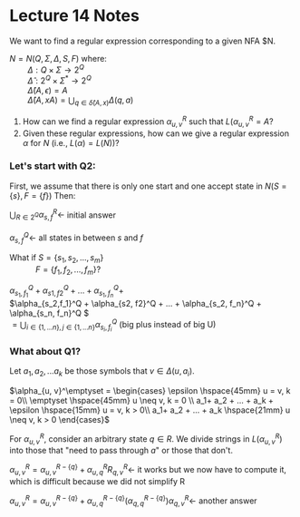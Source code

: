 # Lecture 14 Notes

We want to find a regular expression corresponding to a given NFA $N.

$N = N(Q, \Sigma, \Delta, S, F)$ where:  
&emsp;&emsp; $\Delta: Q \times \Sigma \rightarrow 2^Q$  
&emsp;&emsp; $\hat{\Delta}: 2^Q \times \Sigma^* \rightarrow 2^Q$  
&emsp;&emsp; $\hat{\Delta}(A, \epsilon) = A$  
&emsp;&emsp; $\hat{\Delta}(A, xA) = \bigcup_{q \in \hat{\delta}(A, x)}\Delta(q, a)$  

1. How can we find a regular expression $\alpha_{u, v}^R$ such that $L(\alpha_{u, v}^R = A$?
2. Given these regular expressions, how can we give a regular expression $\alpha$ for $N$ (i.e., $L(\alpha) = L(N)$)?

### Let's start with Q2:

First, we assume that there is only one start and one accept state in $N (S = \{s\}, F= \{f\})$ Then:

$\bigcup_{R \in 2^Q} \alpha_{s, f}^R \leftarrow$ initial answer  \
\
$\alpha_{s, f}^Q \leftarrow$ all states in between $s$ and $f$

What if $S = \{s_1, s_2,...,s_m\}$  
&emsp;&emsp;&emsp;&nbsp;$F = \{f_1, f_2,...,f_m\}?$ 

$\alpha_{s_1,f_1}^Q + \alpha_{s1, f2}^Q + ... + \alpha_{s_1, f_n}^Q +$  
$\alpha_{s_2,f_1}^Q + \alpha_{s2, f2}^Q + ... + \alpha_{s_2, f_n}^Q + \alpha_{s_n, f_n}^Q $  
$= \bigcup_{i \in \{1,...n\}, j \in \{1,...n\}} \alpha_{s_i, f_i}^Q$ (big plus instead of big U)

### What about Q1?

Let $a_1, a_2,...a_k$ be those symbols that $v \in \Delta(u, a_i).$  

$\alpha_{u, v}^\emptyset = 
\begin{cases} 
      \epsilon \hspace{45mm} u = v, k = 0\\
      \emptyset \hspace{45mm} u \neq v, k = 0 \\
      a_1+ a_2 + ... + a_k + \epsilon \hspace{15mm} u = v, k > 0\\
      a_1+ a_2 + ... + a_k \hspace{21mm} u \neq v, k > 0
 \end{cases}$

For $\alpha_{u, v}^R$, consider an arbitrary state $q \in R$. We divide strings in $L(\alpha_{u, v}^R)$ into those that "need to pass through $a$" or those that don't.

$\alpha_{u, v}^R = \alpha_{u, v}^{R - \{q\}} + \alpha_{u, q}^R R_{q, v}^R \leftarrow$ it works but we now have to compute it, which is difficult because we did not simplify R

$\alpha_{u, v}^R = \alpha_{u, v}^{R - \{q\}} + \alpha_{u, q}^{R - \{q\}} (\alpha_{q, q}^{R - \{q\}}) \alpha_{q, v}^R \leftarrow$ another answer

